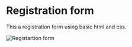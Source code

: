 # Registration form
This a registration form using basic html and css.



![Registartion form](https://github.com/Priyapandeyyy/Login-Form/assets/132647631/2a20e892-0202-4d03-bffb-1dd4dec78e96)

